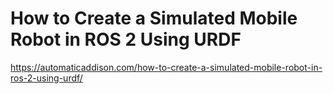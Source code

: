 # How to Create a Simulated Mobile Robot in ROS 2 Using URDF
https://automaticaddison.com/how-to-create-a-simulated-mobile-robot-in-ros-2-using-urdf/

